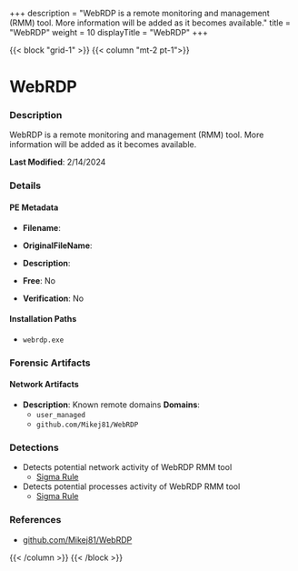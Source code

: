 +++
description = "WebRDP is a remote monitoring and management (RMM) tool. More information will be added as it becomes available."
title = "WebRDP"
weight = 10
displayTitle = "WebRDP"
+++


{{< block "grid-1" >}}
{{< column "mt-2 pt-1">}}

# WebRDP


### Description

WebRDP is a remote monitoring and management (RMM) tool. More information will be added as it becomes available.



**Last Modified**: 2/14/2024

### Details


#### PE Metadata
- **Filename**: 
- **OriginalFileName**: 
- **Description**: 


- **Free**: No

- **Verification**: No




#### Installation Paths
- `webrdp.exe`

### Forensic Artifacts




#### Network Artifacts
- **Description**: Known remote domains  **Domains**:
    - `user_managed`
    - `github.com/Mikej81/WebRDP`


### Detections
- Detects potential network activity of WebRDP RMM tool
  - [Sigma Rule](https://github.com/magicsword-io/LOLRMM/blob/main/detections/sigma/webrdp_network_sigma.yml)
- Detects potential processes activity of WebRDP RMM tool
  - [Sigma Rule](https://github.com/magicsword-io/LOLRMM/blob/main/detections/sigma/webrdp_processes_sigma.yml)

### References
- [github.com/Mikej81/WebRDP](github.com/Mikej81/WebRDP)



{{< /column >}}
{{< /block >}}
